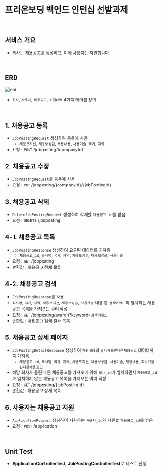 # 프리온보딩 백엔드 인턴십 선발과제
<br>

## 서비스 개요
- 회사는 채용공고를 생성하고, 이에 사용자는 지원합니다.
<br>

## ERD
![erd](https://github.com/user-attachments/assets/69948d03-e269-42d6-8eaa-34fb54c812db)
- `회사`, `사용자`, `채용공고`, `지원내역` 4가지 테이블 정의

<br>

## 1. 채용공고 등록
- `JobPostingRequest` 생성하여 등록에 사용
  - `채용포지션`, `채용보상금`, `채용내용`, `사용기술`, `국가`, `지역`
- 요청 : `POST` /jobposting/{companyId}

## 2. 채용공고 수정
- `JobPostingRequest`를 등록에 사용
- 요청 : `PUT` /jobposting/{companyId}/{jobPostingId}

## 3. 채용공고 삭제
- `DeleteJobPostingRequest` 생성하여 삭제할 `채용공고_id`를 받음
- 요청 : `DELETE` /jobposting

## 4-1. 채용공고 목록
- `JobPostingResponse` 생성하여 요구된 데이터를 가져옴
  - `채용공고_id`, `회사명`, `국가`, `지역`, `채용포지션`, `채용보상금`, `사용기술`
- 요청 : `GET` /jobposting
- 반환값 : 채용공고 전체 목록

## 4-2. 채용공고 검색
- `JobPostingResponse`를 사용
- `회사명`, `국가`, `지역`, `채용포지션`, `채용보상금`, `사용기술` 내용 중 `검색키워드`와 일치하는 채용공고 목록을 가져오는 쿼리 작성
-  요청 : `GET` /jobposting/search?keyword=`검색키워드`
-  반환값 : 채용공고 검색 결과 목록

## 5. 채용공고 상세 페이지
- `JobPostingDetailResponse` 생성하여 `채용내용`과 `회사가올린다른채용공고` 데이터까지 가져옴
  - `채용공고_id`, `회사명`, `국가`, `지역`, `채용포지션`, `채용보상금`, `사용기술`, `채용내용`, `회사가올린다른채용공고`
- 해당 회사가 올린 다른 채용공고를 가져오기 위해 `회사_id`가 일치하면서 `채용공고_id`가 일치하지 않는 채용공고 목록을 가져오는 쿼리 작성
- 요청 : `GET` /jobposting/{jobPostingId}
- 반환값 : 채용공고 상세 목록

## 6. 사용자는 채용공고 지원
- `ApplicationRequest` 생성하여 지원하는 `사용자_id`와 지원할 `채용공고_id`를 받음
- 요청 : `POST` /application

<br>

## Unit Test
- **ApplicationControllerTest**, **JobPostingControllerTest**로 테스트 진행
